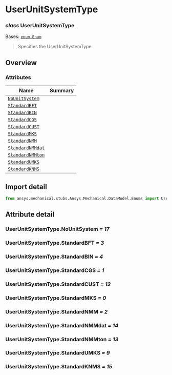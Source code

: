 <a id="userunitsystemtype"></a>

# UserUnitSystemType

<a id="UserUnitSystemType"></a>

### *class* UserUnitSystemType

Bases: [`enum.Enum`](https://docs.python.org/3/library/enum.html#enum.Enum)

> Specifies the UserUnitSystemType.

> <!-- !! processed by numpydoc !! -->

<a id="overview"></a>

## Overview

### Attributes

| Name | Summary |
|--------------------------------------------------------|----|
| [`NoUnitSystem`](#UserUnitSystemType.NoUnitSystem)     |    |
| [`StandardBFT`](#UserUnitSystemType.StandardBFT)       |    |
| [`StandardBIN`](#UserUnitSystemType.StandardBIN)       |    |
| [`StandardCGS`](#UserUnitSystemType.StandardCGS)       |    |
| [`StandardCUST`](#UserUnitSystemType.StandardCUST)     |    |
| [`StandardMKS`](#UserUnitSystemType.StandardMKS)       |    |
| [`StandardNMM`](#UserUnitSystemType.StandardNMM)       |    |
| [`StandardNMMdat`](#UserUnitSystemType.StandardNMMdat) |    |
| [`StandardNMMton`](#UserUnitSystemType.StandardNMMton) |    |
| [`StandardUMKS`](#UserUnitSystemType.StandardUMKS)     |    |
| [`StandardKNMS`](#UserUnitSystemType.StandardKNMS)     |    |

<a id="import-detail"></a>

## Import detail

```python
from ansys.mechanical.stubs.Ansys.Mechanical.DataModel.Enums import UserUnitSystemType
```

<a id="attribute-detail"></a>

## Attribute detail

<a id="UserUnitSystemType.NoUnitSystem"></a>

### UserUnitSystemType.NoUnitSystem *= 17*

<a id="UserUnitSystemType.StandardBFT"></a>

### UserUnitSystemType.StandardBFT *= 3*

<a id="UserUnitSystemType.StandardBIN"></a>

### UserUnitSystemType.StandardBIN *= 4*

<a id="UserUnitSystemType.StandardCGS"></a>

### UserUnitSystemType.StandardCGS *= 1*

<a id="UserUnitSystemType.StandardCUST"></a>

### UserUnitSystemType.StandardCUST *= 12*

<a id="UserUnitSystemType.StandardMKS"></a>

### UserUnitSystemType.StandardMKS *= 0*

<a id="UserUnitSystemType.StandardNMM"></a>

### UserUnitSystemType.StandardNMM *= 2*

<a id="UserUnitSystemType.StandardNMMdat"></a>

### UserUnitSystemType.StandardNMMdat *= 14*

<a id="UserUnitSystemType.StandardNMMton"></a>

### UserUnitSystemType.StandardNMMton *= 13*

<a id="UserUnitSystemType.StandardUMKS"></a>

### UserUnitSystemType.StandardUMKS *= 9*

<a id="UserUnitSystemType.StandardKNMS"></a>

### UserUnitSystemType.StandardKNMS *= 15*

